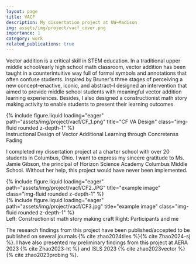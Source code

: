 ```yaml
---
layout: page
title: VACF
description: My dissertation project at UW–Madison
img: assets/img/project/vacf_cover.png
importance: 1
category: work
related_publications: true
---
```


Vector addition is a critical skill in STEM education. In a traditional upper middle school/early high school math classroom, vector addition has been taught in a counterintuitive way full of formal symbols and annotations that often confuse students. Inspired by Bruner's three stages of perceiving a new concept–enactive, iconic, and abstract–I designed an intervention that aimed to provide middle school students with meaningful vector addition learning experiences. Besides, I also designed a constructionist math story making activity to enable students to present their learning outcomes.


<div class="row">
    <div class="col-sm mt-3 mt-md-0">
        {% include figure.liquid loading="eager" path="assets/img/project/vacf/CF_1.png" title="CF VA Design" class="img-fluid rounded z-depth-1" %}
    </div>
</div>
<div class="caption">
    Instructional Design of Vector Additional Learning through Concretenss Fading
</div>


I completed my dissertation project at a charter school with over 20 students in Columbus, Ohio. I want to express my sincere gratitude to Ms. Jamie Gibson, the principal of Horizon Science Academy Columbus Middle School. Without her help, this project would have never been implemented.

<div class="row">
    <div class="col-sm mt-3 mt-md-0">
        {% include figure.liquid loading="eager" path="assets/img/project/vacf/CF2.JPG" title="example image" class="img-fluid rounded z-depth-1" %}
    </div>
    <div class="col-sm mt-3 mt-md-0">
        {% include figure.liquid loading="eager" path="assets/img/project/vacf/CF3.jpg" title="example image" class="img-fluid rounded z-depth-1" %}
    </div>
</div>
<div class="caption">
    Left: Constructionist math story making craft
    Right: Participants and me
</div>

The research findings from this project have been published/accepted to be published on several journals {% cite zhao2024tiles %}{% cite Zhao2024-sj %}. I have also presented my preliminary findings from this project at AERA 2023 {% cite Zhao2023-ht %} and ISLS 2023 {% cite zhao2023vector %}{% cite zhao2023probing %}.
